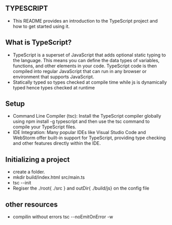## TYPESCRIPT 
- This README provides an introduction to the TypeScript project and how to get started using it.

## What is TypeScript?

* TypeScript is a superset of JavaScript that adds optional static typing to the language. This means you can define the data types of variables, functions, and other elements in your code. TypeScript code is then compiled into regular JavaScript that can run in any browser or environment that supports JavaScript.
* Statically typed so types checked at compile time while js is dynamically typed hence types checked at runtime

## Setup

- Command Line Compiler (tsc): Install the TypeScript compiler globally using npm install -g typescript and then use the tsc command to compile your TypeScript files.
- IDE Integration: Many popular IDEs like Visual Studio Code and WebStorm offer built-in support for TypeScript, providing type checking and other features directly within the IDE.

## Initializing a project
- create a folder.
- mkdir build/index.html src/main.ts
-  tsc --init
-  Regiser the ./root{ ./src } and outDir{ ./build/js} on the config file

## other resources
- compilin without errors tsc --noEmitOnError -w
